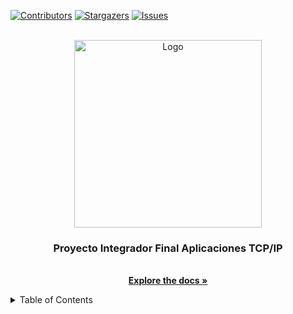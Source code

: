 [![Contributors][contributors-shield]][contributors-url]
[![Stargazers][stars-shield]][stars-url]
[![Issues][issues-shield]][issues-url]



<!-- PROJECT LOGO -->
<br />
<div align="center">
  <a href="https://github.com/danunziata/Aplicaciones_TCP_IP">
    <img src="images/tcpip.png" alt="Logo" width="300" height="300">
  </a>

  <h3 align="center">Proyecto Integrador Final Aplicaciones TCP/IP</h3>

  <p align="center">
    <br />
    <a href="https://github.com/danunziata/Aplicaciones_TCP_IP"><strong>Explore the docs »</strong></a>
    <br />
  </p>
</div>


<!-- TABLE OF CONTENTS -->
<details>
  <summary>Table of Contents</summary>
  <ol>
    <li>
      <a href="about.md">Sobre este proyecto</a>
      <ul>
        <li><a href="about.md#built-with">Built With</a></li>
      </ul>
    </li>
    <li>
      <a href="getting-started.md">Getting Started</a>
      <ul>
        <li><a href="getting-started.md#prerequisites">Prerequisites</a></li>
        <li><a href="getting-started.md#installation">Installation</a></li>
      </ul>
    </li>
    <li><a href="usage.md">Usage</a></li>
    <li><a href="roadmap.md">Roadmap</a></li>
    <li><a href="contributing.md">Contributing</a></li>
    <li><a href="license.md">License</a></li>
    <li><a href="contact.md">Contact</a></li>
    <li><a href="acknowledgments.md">Acknowledgments</a></li>
  </ol>
</details>

<!-- End of Table of Contents -->

<!-- MARKDOWN LINKS & IMAGES -->
<!-- https://www.markdownguide.org/basic-syntax/#reference-style-links -->

[contributors-shield]: https://img.shields.io/github/contributors/othneildrew/Best-README-Template.svg?style=for-the-badge
[contributors-url]: https://github.com/danunziata/Aplicaciones_TCP_IP/graphs/contributors
[stars-shield]: https://img.shields.io/github/stars/othneildrew/Best-README-Template.svg?style=for-the-badge
[stars-url]: https://github.com/danunziata/Aplicaciones_TCP_IP/stargazers
[issues-shield]: https://img.shields.io/github/issues/othneildrew/Best-README-Template.svg?style=for-the-badge
[issues-url]: https://github.com/danunziata/Aplicaciones_TCP_IP/issues
[product-screenshot]: images/screenshot.png
[Next.js]: https://img.shields.io/badge/next.js-000000?style=for-the-badge&logo=nextdotjs&logoColor=white
[Next-url]: https://nextjs.org/
[React.js]: https://img.shields.io/badge/React-20232A?style=for-the-badge&logo=react&logoColor=61DAFB
[React-url]: https://reactjs.org/
[Vue.js]: https://img.shields.io/badge/Vue.js-35495E?style=for-the-badge&logo=vuedotjs&logoColor=4FC08D
[Vue-url]: https://vuejs.org/
[Angular.io]: https://img.shields.io/badge/Angular-DD0031?style=for-the-badge&logo=angular&logoColor=white
[Angular-url]: https://angular.io/
[Svelte.dev]: https://img.shields.io/badge/Svelte-4A4A55?style=for-the-badge&logo=svelte&logoColor=FF3E00
[Svelte-url]: https://svelte.dev/
[Laravel.com]: https://img.shields.io/badge/Laravel-FF2D20?style=for-the-badge&logo=laravel&logoColor=white
[Laravel-url]: https://laravel.com
[Bootstrap.com]: https://img.shields.io/badge/Bootstrap-563D7C?style=for-the-badge&logo=bootstrap&logoColor=white
[Bootstrap-url]: https://getbootstrap.com
[JQuery.com]: https://img.shields.io/badge/jQuery-0769AD?style=for-the-badge&logo=jquery&logoColor=white
[JQuery-url]: https://jquery.com 
